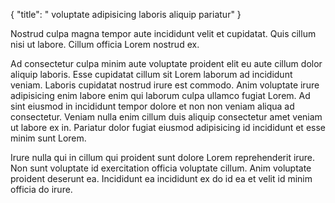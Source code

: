 {
  "title": " voluptate adipisicing laboris aliquip pariatur"
}

Nostrud culpa magna tempor aute incididunt velit et cupidatat. Quis cillum nisi ut labore. Cillum officia Lorem nostrud ex.

Ad consectetur culpa minim aute voluptate proident elit eu aute cillum dolor aliquip laboris. Esse cupidatat cillum sit Lorem laborum ad incididunt veniam. Laboris cupidatat nostrud irure est commodo. Anim voluptate irure adipisicing enim labore enim qui laborum culpa ullamco fugiat Lorem. Ad sint eiusmod in incididunt tempor dolore et non non veniam aliqua ad consectetur. Veniam nulla enim cillum duis aliquip consectetur amet veniam ut labore ex in. Pariatur dolor fugiat eiusmod adipisicing id incididunt et esse minim sunt Lorem.

Irure nulla qui in cillum qui proident sunt dolore Lorem reprehenderit irure. Non sunt voluptate id exercitation officia voluptate cillum. Anim voluptate proident deserunt ea. Incididunt ea incididunt ex do id ea et velit id minim officia do irure.